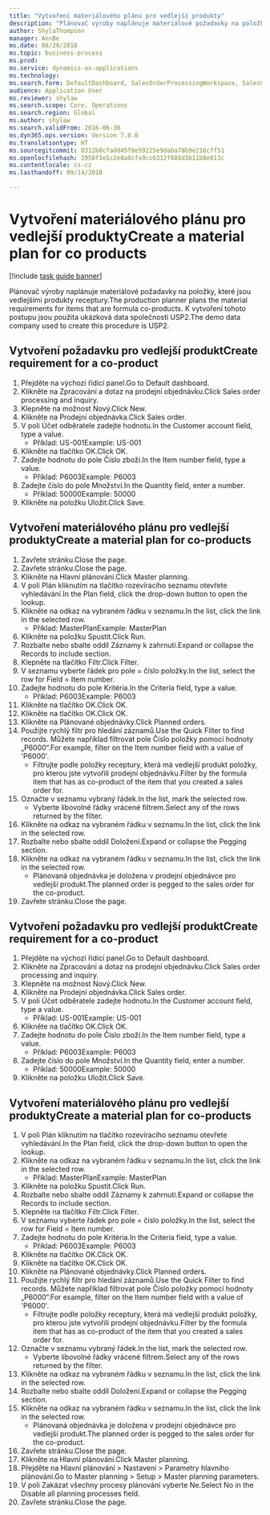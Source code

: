 ```yaml
--- 
title: "Vytvoření materiálového plánu pro vedlejší produkty"
description: "Plánovač výroby naplánuje materiálové požadavky na položky, které jsou vedlejšími produkty receptury."
author: ShylaThompson
manager: AnnBe
ms.date: 08/29/2018
ms.topic: business-process
ms.prod: 
ms.service: dynamics-ax-applications
ms.technology: 
ms.search.form: DefaultDashboard, SalesOrderProcessingWorkspace, SalesCreateOrder, SalesTable, ReqCreatePlanWorkspace, ReqTransPlanCard, SysQueryForm, ReqTransPo
audience: Application User
ms.reviewer: shylaw
ms.search.scope: Core, Operations
ms.search.region: Global
ms.author: shylaw
ms.search.validFrom: 2016-06-30
ms.dyn365.ops.version: Version 7.0.0
ms.translationtype: HT
ms.sourcegitcommit: 0312b8cfadd45f8e59225e9daba78b9e216cff51
ms.openlocfilehash: 2958f1e5c2e8a0cfa9cc6312f688d3b11b8e013c
ms.contentlocale: cs-cz
ms.lasthandoff: 09/14/2018

---
```

# <a name="create-a-material-plan-for-co-products"></a><span data-ttu-id="26832-103">Vytvoření materiálového plánu pro vedlejší produkty</span><span class="sxs-lookup"><span data-stu-id="26832-103">Create a material plan for co products</span></span>

[!include [task guide banner](../../includes/task-guide-banner.md)]

<span data-ttu-id="26832-104">Plánovač výroby naplánuje materiálové požadavky na položky, které jsou vedlejšími produkty receptury.</span><span class="sxs-lookup"><span data-stu-id="26832-104">The production planner plans the material requirements for items that are formula co-products.</span></span> <span data-ttu-id="26832-105">K vytvoření tohoto postupu jsou použita ukázková data společnosti USP2.</span><span class="sxs-lookup"><span data-stu-id="26832-105">The demo data company used to create this procedure is USP2.</span></span>


## <a name="create-requirement-for-a-co-product"></a><span data-ttu-id="26832-106">Vytvoření požadavku pro vedlejší produkt</span><span class="sxs-lookup"><span data-stu-id="26832-106">Create requirement for a co-product</span></span>
1. <span data-ttu-id="26832-107">Přejděte na výchozí řídicí panel.</span><span class="sxs-lookup"><span data-stu-id="26832-107">Go to Default dashboard.</span></span>
2. <span data-ttu-id="26832-108">Klikněte na Zpracování a dotaz na prodejní objednávku.</span><span class="sxs-lookup"><span data-stu-id="26832-108">Click Sales order processing and inquiry.</span></span>
3. <span data-ttu-id="26832-109">Klepněte na možnost Nový.</span><span class="sxs-lookup"><span data-stu-id="26832-109">Click New.</span></span>
4. <span data-ttu-id="26832-110">Klikněte na Prodejní objednávka.</span><span class="sxs-lookup"><span data-stu-id="26832-110">Click Sales order.</span></span>
5. <span data-ttu-id="26832-111">V poli Účet odběratele zadejte hodnotu.</span><span class="sxs-lookup"><span data-stu-id="26832-111">In the Customer account field, type a value.</span></span>
    * <span data-ttu-id="26832-112">Příklad: US-001</span><span class="sxs-lookup"><span data-stu-id="26832-112">Example: US-001</span></span>  
6. <span data-ttu-id="26832-113">Klikněte na tlačítko OK.</span><span class="sxs-lookup"><span data-stu-id="26832-113">Click OK.</span></span>
7. <span data-ttu-id="26832-114">Zadejte hodnotu do pole Číslo zboží.</span><span class="sxs-lookup"><span data-stu-id="26832-114">In the Item number field, type a value.</span></span>
    * <span data-ttu-id="26832-115">Příklad: P6003</span><span class="sxs-lookup"><span data-stu-id="26832-115">Example: P6003</span></span>  
8. <span data-ttu-id="26832-116">Zadejte číslo do pole Množství.</span><span class="sxs-lookup"><span data-stu-id="26832-116">In the Quantity field, enter a number.</span></span>
    * <span data-ttu-id="26832-117">Příklad: 50000</span><span class="sxs-lookup"><span data-stu-id="26832-117">Example: 50000</span></span>  
9. <span data-ttu-id="26832-118">Klikněte na položku Uložit.</span><span class="sxs-lookup"><span data-stu-id="26832-118">Click Save.</span></span>

## <a name="create-a-material-plan-for-co-products"></a><span data-ttu-id="26832-119">Vytvoření materiálového plánu pro vedlejší produkty</span><span class="sxs-lookup"><span data-stu-id="26832-119">Create a material plan for co-products</span></span>
1. <span data-ttu-id="26832-120">Zavřete stránku.</span><span class="sxs-lookup"><span data-stu-id="26832-120">Close the page.</span></span>
2. <span data-ttu-id="26832-121">Zavřete stránku.</span><span class="sxs-lookup"><span data-stu-id="26832-121">Close the page.</span></span>
3. <span data-ttu-id="26832-122">Klikněte na Hlavní plánování.</span><span class="sxs-lookup"><span data-stu-id="26832-122">Click Master planning.</span></span>
4. <span data-ttu-id="26832-123">V poli Plán kliknutím na tlačítko rozevíracího seznamu otevřete vyhledávání.</span><span class="sxs-lookup"><span data-stu-id="26832-123">In the Plan field, click the drop-down button to open the lookup.</span></span>
5. <span data-ttu-id="26832-124">Klikněte na odkaz na vybraném řádku v seznamu.</span><span class="sxs-lookup"><span data-stu-id="26832-124">In the list, click the link in the selected row.</span></span>
    * <span data-ttu-id="26832-125">Příklad: MasterPlan</span><span class="sxs-lookup"><span data-stu-id="26832-125">Example: MasterPlan</span></span>  
6. <span data-ttu-id="26832-126">Klikněte na položku Spustit.</span><span class="sxs-lookup"><span data-stu-id="26832-126">Click Run.</span></span>
7. <span data-ttu-id="26832-127">Rozbalte nebo sbalte oddíl Záznamy k zahrnutí.</span><span class="sxs-lookup"><span data-stu-id="26832-127">Expand or collapse the Records to include section.</span></span>
8. <span data-ttu-id="26832-128">Klepněte na tlačítko Filtr.</span><span class="sxs-lookup"><span data-stu-id="26832-128">Click Filter.</span></span>
9. <span data-ttu-id="26832-129">V seznamu vyberte řádek pro pole = číslo položky.</span><span class="sxs-lookup"><span data-stu-id="26832-129">In the list, select the row for Field = Item number.</span></span>
10. <span data-ttu-id="26832-130">Zadejte hodnotu do pole Kritéria.</span><span class="sxs-lookup"><span data-stu-id="26832-130">In the Criteria field, type a value.</span></span>
    * <span data-ttu-id="26832-131">Příklad: P6003</span><span class="sxs-lookup"><span data-stu-id="26832-131">Example: P6003</span></span>  
11. <span data-ttu-id="26832-132">Klikněte na tlačítko OK.</span><span class="sxs-lookup"><span data-stu-id="26832-132">Click OK.</span></span>
12. <span data-ttu-id="26832-133">Klikněte na tlačítko OK.</span><span class="sxs-lookup"><span data-stu-id="26832-133">Click OK.</span></span>
13. <span data-ttu-id="26832-134">Klikněte na Plánované objednávky.</span><span class="sxs-lookup"><span data-stu-id="26832-134">Click Planned orders.</span></span>
14. <span data-ttu-id="26832-135">Použijte rychlý filtr pro hledání záznamů.</span><span class="sxs-lookup"><span data-stu-id="26832-135">Use the Quick Filter to find records.</span></span> <span data-ttu-id="26832-136">Můžete například filtrovat pole Číslo položky pomocí hodnoty „P6000“.</span><span class="sxs-lookup"><span data-stu-id="26832-136">For example, filter on the Item number field with a value of 'P6000'.</span></span>
    * <span data-ttu-id="26832-137">Filtrujte podle položky receptury, která má vedlejší produkt položky, pro kterou jste vytvořili prodejní objednávku.</span><span class="sxs-lookup"><span data-stu-id="26832-137">Filter by the formula item that has as co-product of the item that you created a sales order for.</span></span>  
15. <span data-ttu-id="26832-138">Označte v seznamu vybraný řádek.</span><span class="sxs-lookup"><span data-stu-id="26832-138">In the list, mark the selected row.</span></span>
    * <span data-ttu-id="26832-139">Vyberte libovolné řádky vrácené filtrem.</span><span class="sxs-lookup"><span data-stu-id="26832-139">Select any of the rows returned by the filter.</span></span>  
16. <span data-ttu-id="26832-140">Klikněte na odkaz na vybraném řádku v seznamu.</span><span class="sxs-lookup"><span data-stu-id="26832-140">In the list, click the link in the selected row.</span></span>
17. <span data-ttu-id="26832-141">Rozbalte nebo sbalte oddíl Doložení.</span><span class="sxs-lookup"><span data-stu-id="26832-141">Expand or collapse the Pegging section.</span></span>
18. <span data-ttu-id="26832-142">Klikněte na odkaz na vybraném řádku v seznamu.</span><span class="sxs-lookup"><span data-stu-id="26832-142">In the list, click the link in the selected row.</span></span>
    * <span data-ttu-id="26832-143">Plánovaná objednávka je doložena v prodejní objednávce pro vedlejší produkt.</span><span class="sxs-lookup"><span data-stu-id="26832-143">The planned order is pegged to the sales order for the co-product.</span></span>  
19. <span data-ttu-id="26832-144">Zavřete stránku.</span><span class="sxs-lookup"><span data-stu-id="26832-144">Close the page.</span></span>

## <a name="create-requirement-for-a-co-product"></a><span data-ttu-id="26832-145">Vytvoření požadavku pro vedlejší produkt</span><span class="sxs-lookup"><span data-stu-id="26832-145">Create requirement for a co-product</span></span>
1. <span data-ttu-id="26832-146">Přejděte na výchozí řídicí panel.</span><span class="sxs-lookup"><span data-stu-id="26832-146">Go to Default dashboard.</span></span>
2. <span data-ttu-id="26832-147">Klikněte na Zpracování a dotaz na prodejní objednávku.</span><span class="sxs-lookup"><span data-stu-id="26832-147">Click Sales order processing and inquiry.</span></span>
3. <span data-ttu-id="26832-148">Klepněte na možnost Nový.</span><span class="sxs-lookup"><span data-stu-id="26832-148">Click New.</span></span>
4. <span data-ttu-id="26832-149">Klikněte na Prodejní objednávka.</span><span class="sxs-lookup"><span data-stu-id="26832-149">Click Sales order.</span></span>
5. <span data-ttu-id="26832-150">V poli Účet odběratele zadejte hodnotu.</span><span class="sxs-lookup"><span data-stu-id="26832-150">In the Customer account field, type a value.</span></span>
    * <span data-ttu-id="26832-151">Příklad: US-001</span><span class="sxs-lookup"><span data-stu-id="26832-151">Example: US-001</span></span>  
6. <span data-ttu-id="26832-152">Klikněte na tlačítko OK.</span><span class="sxs-lookup"><span data-stu-id="26832-152">Click OK.</span></span>
7. <span data-ttu-id="26832-153">Zadejte hodnotu do pole Číslo zboží.</span><span class="sxs-lookup"><span data-stu-id="26832-153">In the Item number field, type a value.</span></span>
    * <span data-ttu-id="26832-154">Příklad: P6003</span><span class="sxs-lookup"><span data-stu-id="26832-154">Example: P6003</span></span>  
8. <span data-ttu-id="26832-155">Zadejte číslo do pole Množství.</span><span class="sxs-lookup"><span data-stu-id="26832-155">In the Quantity field, enter a number.</span></span>
    * <span data-ttu-id="26832-156">Příklad: 50000</span><span class="sxs-lookup"><span data-stu-id="26832-156">Example: 50000</span></span>  
9. <span data-ttu-id="26832-157">Klikněte na položku Uložit.</span><span class="sxs-lookup"><span data-stu-id="26832-157">Click Save.</span></span>

## <a name="create-a-material-plan-for-co-products"></a><span data-ttu-id="26832-158">Vytvoření materiálového plánu pro vedlejší produkty</span><span class="sxs-lookup"><span data-stu-id="26832-158">Create a material plan for co-products</span></span>
1. <span data-ttu-id="26832-159">V poli Plán kliknutím na tlačítko rozevíracího seznamu otevřete vyhledávání.</span><span class="sxs-lookup"><span data-stu-id="26832-159">In the Plan field, click the drop-down button to open the lookup.</span></span>
2. <span data-ttu-id="26832-160">Klikněte na odkaz na vybraném řádku v seznamu.</span><span class="sxs-lookup"><span data-stu-id="26832-160">In the list, click the link in the selected row.</span></span>
    * <span data-ttu-id="26832-161">Příklad: MasterPlan</span><span class="sxs-lookup"><span data-stu-id="26832-161">Example: MasterPlan</span></span>  
3. <span data-ttu-id="26832-162">Klikněte na položku Spustit.</span><span class="sxs-lookup"><span data-stu-id="26832-162">Click Run.</span></span>
4. <span data-ttu-id="26832-163">Rozbalte nebo sbalte oddíl Záznamy k zahrnutí.</span><span class="sxs-lookup"><span data-stu-id="26832-163">Expand or collapse the Records to include section.</span></span>
5. <span data-ttu-id="26832-164">Klepněte na tlačítko Filtr.</span><span class="sxs-lookup"><span data-stu-id="26832-164">Click Filter.</span></span>
6. <span data-ttu-id="26832-165">V seznamu vyberte řádek pro pole = číslo položky.</span><span class="sxs-lookup"><span data-stu-id="26832-165">In the list, select the row for Field = Item number.</span></span>
7. <span data-ttu-id="26832-166">Zadejte hodnotu do pole Kritéria.</span><span class="sxs-lookup"><span data-stu-id="26832-166">In the Criteria field, type a value.</span></span>
    * <span data-ttu-id="26832-167">Příklad: P6003</span><span class="sxs-lookup"><span data-stu-id="26832-167">Example: P6003</span></span>  
8. <span data-ttu-id="26832-168">Klikněte na tlačítko OK.</span><span class="sxs-lookup"><span data-stu-id="26832-168">Click OK.</span></span>
9. <span data-ttu-id="26832-169">Klikněte na tlačítko OK.</span><span class="sxs-lookup"><span data-stu-id="26832-169">Click OK.</span></span>
10. <span data-ttu-id="26832-170">Klikněte na Plánované objednávky.</span><span class="sxs-lookup"><span data-stu-id="26832-170">Click Planned orders.</span></span>
11. <span data-ttu-id="26832-171">Použijte rychlý filtr pro hledání záznamů.</span><span class="sxs-lookup"><span data-stu-id="26832-171">Use the Quick Filter to find records.</span></span> <span data-ttu-id="26832-172">Můžete například filtrovat pole Číslo položky pomocí hodnoty „P6000“.</span><span class="sxs-lookup"><span data-stu-id="26832-172">For example, filter on the Item number field with a value of 'P6000'.</span></span>
    * <span data-ttu-id="26832-173">Filtrujte podle položky receptury, která má vedlejší produkt položky, pro kterou jste vytvořili prodejní objednávku.</span><span class="sxs-lookup"><span data-stu-id="26832-173">Filter by the formula item that has as co-product of the item that you created a sales order for.</span></span>  
12. <span data-ttu-id="26832-174">Označte v seznamu vybraný řádek.</span><span class="sxs-lookup"><span data-stu-id="26832-174">In the list, mark the selected row.</span></span>
    * <span data-ttu-id="26832-175">Vyberte libovolné řádky vrácené filtrem.</span><span class="sxs-lookup"><span data-stu-id="26832-175">Select any of the rows returned by the filter.</span></span>  
13. <span data-ttu-id="26832-176">Klikněte na odkaz na vybraném řádku v seznamu.</span><span class="sxs-lookup"><span data-stu-id="26832-176">In the list, click the link in the selected row.</span></span>
14. <span data-ttu-id="26832-177">Rozbalte nebo sbalte oddíl Doložení.</span><span class="sxs-lookup"><span data-stu-id="26832-177">Expand or collapse the Pegging section.</span></span>
15. <span data-ttu-id="26832-178">Klikněte na odkaz na vybraném řádku v seznamu.</span><span class="sxs-lookup"><span data-stu-id="26832-178">In the list, click the link in the selected row.</span></span>
    * <span data-ttu-id="26832-179">Plánovaná objednávka je doložena v prodejní objednávce pro vedlejší produkt.</span><span class="sxs-lookup"><span data-stu-id="26832-179">The planned order is pegged to the sales order for the co-product.</span></span>  
16. <span data-ttu-id="26832-180">Zavřete stránku.</span><span class="sxs-lookup"><span data-stu-id="26832-180">Close the page.</span></span>
17. <span data-ttu-id="26832-181">Klikněte na Hlavní plánování.</span><span class="sxs-lookup"><span data-stu-id="26832-181">Click Master planning.</span></span>
18. <span data-ttu-id="26832-182">Přejděte na Hlavní plánování > Nastavení > Parametry hlavního plánování.</span><span class="sxs-lookup"><span data-stu-id="26832-182">Go to Master planning > Setup > Master planning parameters.</span></span>
19. <span data-ttu-id="26832-183">V poli Zakázat všechny procesy plánování vyberte Ne.</span><span class="sxs-lookup"><span data-stu-id="26832-183">Select No in the Disable all planning processes field.</span></span>
20. <span data-ttu-id="26832-184">Zavřete stránku.</span><span class="sxs-lookup"><span data-stu-id="26832-184">Close the page.</span></span>


